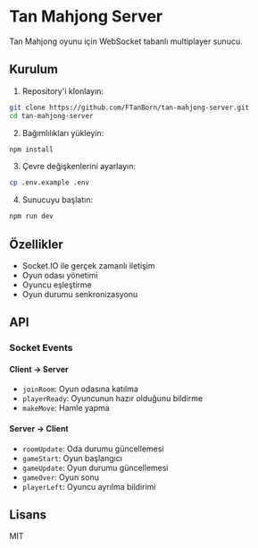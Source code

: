 # Tan Mahjong Server

Tan Mahjong oyunu için WebSocket tabanlı multiplayer sunucu.

## Kurulum

1. Repository'i klonlayın:
```bash
git clone https://github.com/FTanBorn/tan-mahjong-server.git
cd tan-mahjong-server
```

2. Bağımlılıkları yükleyin:
```bash
npm install
```

3. Çevre değişkenlerini ayarlayın:
```bash
cp .env.example .env
```

4. Sunucuyu başlatın:
```bash
npm run dev
```

## Özellikler

- Socket.IO ile gerçek zamanlı iletişim
- Oyun odası yönetimi
- Oyuncu eşleştirme
- Oyun durumu senkronizasyonu

## API

### Socket Events

#### Client -> Server
- `joinRoom`: Oyun odasına katılma
- `playerReady`: Oyuncunun hazır olduğunu bildirme
- `makeMove`: Hamle yapma

#### Server -> Client
- `roomUpdate`: Oda durumu güncellemesi
- `gameStart`: Oyun başlangıcı
- `gameUpdate`: Oyun durumu güncellemesi
- `gameOver`: Oyun sonu
- `playerLeft`: Oyuncu ayrılma bildirimi

## Lisans

MIT